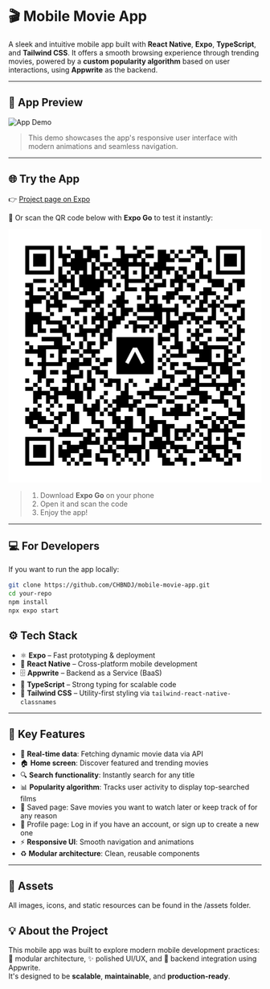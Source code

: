 # 🎬 Mobile Movie App

A sleek and intuitive mobile app built with **React Native**, **Expo**, **TypeScript**, and **Tailwind CSS**. It offers a smooth browsing experience through trending movies, powered by a **custom popularity algorithm** based on user interactions, using **Appwrite** as the backend.

---

## 🎥 App Preview

<img src="./assets/gif/demo.gif" alt="App Demo" width="300" height="800" />

> This demo showcases the app's responsive user interface with modern animations and seamless navigation.

---

## 🌐 Try the App

👉 [Project page on Expo](https://expo.dev/accounts/chbndj/projects/mobile-movie-app/updates/a9de22c7-1896-4d09-84e9-9d40f626ee01)

📱 Or scan the QR code below with **Expo Go** to test it instantly:

![QR Code](./assets/images/qrcode.png)

> 1. Download **Expo Go** on your phone
> 2. Open it and scan the code
> 3. Enjoy the app!

---

## 💻 For Developers

If you want to run the app locally:

```bash
git clone https://github.com/CHBNDJ/mobile-movie-app.git
cd your-repo
npm install
npx expo start
```

## ⚙️ Tech Stack

- ⚛️ **Expo** – Fast prototyping & deployment
- 🧠 **React Native** – Cross-platform mobile development
- 🗄️ **Appwrite** – Backend as a Service (BaaS)
- 🧩 **TypeScript** – Strong typing for scalable code
- 🎨 **Tailwind CSS** – Utility-first styling via `tailwind-react-native-classnames`

---

## 🚀 Key Features

- 🔄 **Real-time data**: Fetching dynamic movie data via API
- 🏠 **Home screen**: Discover featured and trending movies
- 🔍 **Search functionality**: Instantly search for any title
- 📊 **Popularity algorithm**: Tracks user activity to display top-searched films
- 💾 Saved page: Save movies you want to watch later or keep track of for any reason
- 👤 Profile page: Log in if you have an account, or sign up to create a new one
- ⚡ **Responsive UI**: Smooth navigation and animations
- ♻️ **Modular architecture**: Clean, reusable components

---

## 📁 Assets

All images, icons, and static resources can be found in the /assets folder.

## 💡 About the Project

This mobile app was built to explore modern mobile development practices:  
🧱 modular architecture, ✨ polished UI/UX, and 🔗 backend integration using Appwrite.  
It's designed to be **scalable**, **maintainable**, and **production-ready**.
